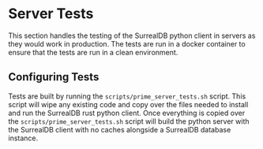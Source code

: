 # Server Tests
This section handles the testing of the SurrealDB python client in servers as they would work in
production. The tests are run in a docker container to ensure that the tests are run in a clean
environment.

## Configuring Tests
Tests are built by running the `scripts/prime_server_tests.sh` script. This script will wipe any
existing code and copy over the files needed to install and run the SurrealDB rust python client.
Once everything is copied over the `scripts/prime_server_tests.sh` script will build the python
server with the SurrealDB client with no caches alongside a SurrealDB database instance. 
